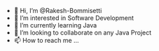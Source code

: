 - 👋 Hi, I’m @Rakesh-Bommisetti
- 👀 I’m interested in Software Development
- 🌱 I’m currently learning Java
- 💞️ I’m looking to collaborate on any Java Project
- 📫 How to reach me ...

<!---
Rakesh-Bommisetti/Rakesh-Bommisetti is a ✨ special ✨ repository because its `README.md` (this file) appears on your GitHub profile.
You can click the Preview link to take a look at your changes.
--->
